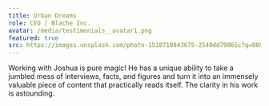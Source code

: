 ```yaml
---
title: Urban Dreams
role: CEO | Blache Inc.
avatar: /media/testimonials__avatar1.png
featured: true
src: https://images.unsplash.com/photo-1518710843675-2540dd79065c?q=80&w=3387&auto=format&fit=crop&ixlib=rb-4.0.3&ixid=M3wxMjA3fDB8MHxwaG90by1wYWdlfHx8fGVufDB8fHx8fA%3D%3D
---
```


Working with Joshua is pure magic! He has a unique ability to take a jumbled mess of interviews, facts, and figures and turn it into an immensely valuable piece of content that practically reads itself. The clarity in his work is astounding.